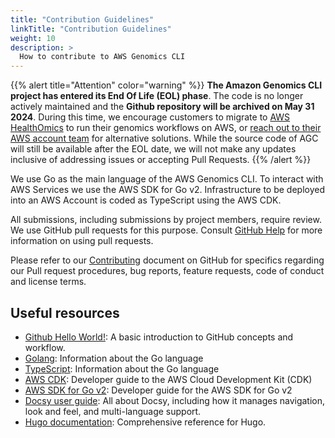 ```yaml
---
title: "Contribution Guidelines"
linkTitle: "Contribution Guidelines"
weight: 10
description: >
  How to contribute to AWS Genomics CLI
---
```


{{% alert title="Attention" color="warning" %}}
**The Amazon Genomics CLI project has entered its End Of Life (EOL) phase**. The code is no longer actively maintained and the **Github repository will be archived on May 31 2024**. During this time, we encourage customers to migrate to [AWS HealthOmics](https://aws.amazon.com/healthomics/) to run their genomics workflows on AWS, or [reach out to their AWS account team](https://aws.amazon.com/contact-us/?nc2=h_header) for alternative solutions. While the source code of AGC will still be available after the EOL date, we will not make any updates inclusive of addressing issues or accepting Pull Requests.
{{% /alert %}}


We use Go as the main language of the AWS Genomics CLI. To interact with AWS Services we use the AWS SDK for Go v2. Infrastructure to be deployed into an AWS Account is coded as TypeScript
using the AWS CDK.

All submissions, including submissions by project members, require review. We
use GitHub pull requests for this purpose. Consult
[GitHub Help](https://help.github.com/articles/about-pull-requests/) for more
information on using pull requests.

Please refer to our [Contributing](https://github.com/aws/amazon-genomics-cli/blob/main/CONTRIBUTING.md) document on GitHub for specifics regarding our Pull request procedures, bug reports,
feature requests, code of conduct and license terms.

## Useful resources

* [Github Hello World!](https://guides.github.com/activities/hello-world/): A basic introduction to GitHub concepts and workflow.
* [Golang](https://golang.org): Information about the Go language
* [TypeScript](https://typescriptlang.org): Information about the Go language
* [AWS CDK](https://docs.aws.amazon.com/cdk/latest/guide/home.html): Developer guide to the AWS Cloud Development Kit (CDK)
* [AWS SDK for Go v2](https://aws.github.io/aws-sdk-go-v2/docs/): Developer guide for the AWS SDK for Go v2
* [Docsy user guide](https://www.docsy.dev/docs/): All about Docsy, including how it manages navigation, look and feel, and multi-language support.
* [Hugo documentation](https://gohugo.io/documentation/): Comprehensive reference for Hugo.

